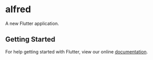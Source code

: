 # alfred

A new Flutter application.

## Getting Started

For help getting started with Flutter, view our online
[documentation](https://flutter.io/).
